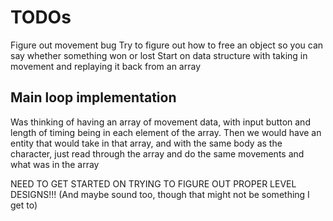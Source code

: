 # TODOs

Figure out movement bug
Try to figure out how to free an object so you can say whether something won or lost
Start on data structure with taking in movement and replaying it back from an array

## Main loop implementation

Was thinking of having an array of movement data, with input button and length of timing being in each element of the array. Then we would have an entity that would take in that array, and with the same body as the character, just read through the array and do the same movements and what was in the array

NEED TO GET STARTED ON TRYING TO FIGURE OUT PROPER LEVEL DESIGNS!!! (And maybe sound too, though that might not be something I get to)
